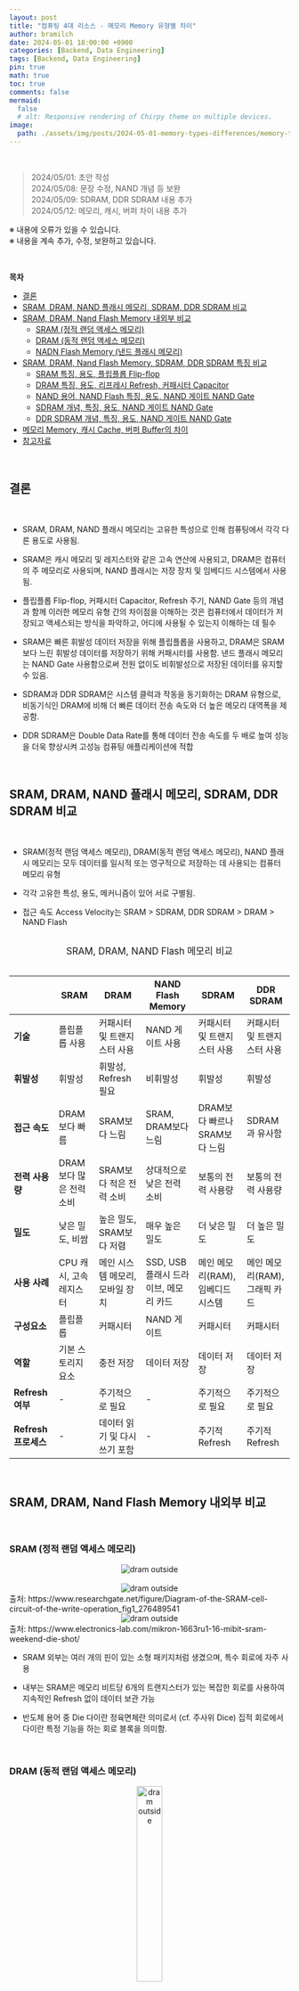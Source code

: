 ```yaml
---
layout: post
title: "컴퓨팅 4대 리소스 - 메모리 Memory 유형별 차이"
author: bramilch
date: 2024-05-01 18:00:00 +0900
categories: [Backend, Data Engineering]
tags: [Backend, Data Engineering]
pin: true
math: true
toc: true
comments: false
mermaid:
  false
  # alt: Responsive rendering of Chirpy theme on multiple devices.
image:
  path: ./assets/img/posts/2024-05-01-memory-types-differences/memory-types.png
---
```


<br>

> 2024/05/01: 초안 작성  
> 2024/05/08: 문장 수정, NAND 개념 등 보완  
> 2024/05/09: SDRAM, DDR SDRAM 내용 추가  
> 2024/05/12: 메모리, 캐시, 버퍼 차이 내용 추가  

※ 내용에 오류가 있을 수 있습니다.  
※ 내용을 계속 추가, 수정, 보완하고 있습니다.  

<br>

**목차**

- [결론](#결론)
- [SRAM, DRAM, NAND 플래시 메모리, SDRAM, DDR SDRAM 비교](#sram-dram-nand-플래시-메모리-sdram-ddr-sdram-비교)
- [SRAM, DRAM, Nand Flash Memory 내외부 비교](#sram-dram-nand-flash-memory-내외부-비교)
  - [SRAM (정적 랜덤 액세스 메모리)](#sram-정적-랜덤-액세스-메모리)
  - [DRAM (동적 랜덤 액세스 메모리)](#dram-동적-랜덤-액세스-메모리)
  - [NADN Flash Memory (낸드 플래시 메모리)](#nadn-flash-memory-낸드-플래시-메모리)
- [SRAM, DRAM, Nand Flash Memory, SDRAM, DDR SDRAM 특징 비교](#sram-dram-nand-flash-memory-sdram-ddr-sdram-특징-비교)
  - [SRAM 특징, 용도, 플립플롭 Flip-flop](#sram-특징-용도-플립플롭-flip-flop)
  - [DRAM 특징, 용도, 리프레시 Refresh, 커패시터 Capacitor](#dram-특징-용도-리프레시-refresh-커패시터-capacitor)
  - [NAND 용어, NAND Flash 특징, 용도, NAND 게이트 NAND Gate](#nand-용어-nand-flash-특징-용도-nand-게이트-nand-gate)
  - [SDRAM 개념, 특징, 용도, NAND 게이트 NAND Gate](#sdram-개념-특징-용도-nand-게이트-nand-gate)
  - [DDR SDRAM 개념, 특징, 용도, NAND 게이트 NAND Gate](#ddr-sdram-개념-특징-용도-nand-게이트-nand-gate)
- [메모리 Memory, 캐시 Cache, 버퍼 Buffer의 차이](#메모리-memory-캐시-cache-버퍼-buffer의-차이)
- [참고자료](#참고자료)

<br>

## 결론

<br>

- SRAM, DRAM, NAND 플래시 메모리는 고유한 특성으로 인해 컴퓨팅에서 각각 다른 용도로 사용됨.

- SRAM은 캐시 메모리 및 레지스터와 같은 고속 연산에 사용되고, DRAM은 컴퓨터의 주 메모리로 사용되며, NAND 플래시는 저장 장치 및 임베디드 시스템에서 사용됨.

- 플립플롭 Flip-flop, 커패시터 Capacitor, Refresh 주기, NAND Gate 등의 개념과 함께 이러한 메모리 유형 간의 차이점을 이해하는 것은 컴퓨터에서 데이터가 저장되고 액세스되는 방식을 파악하고, 어디에 사용될 수 있는지 이해하는 데 필수

- SRAM은 빠른 휘발성 데이터 저장을 위해 플립플롭을 사용하고, DRAM은 SRAM 보다 느린 휘발성 데이터를 저장하기 위해 커패시터를 사용함. 낸드 플래시 메모리는 NAND Gate 사용함으로써 전원 없이도 비휘발성으로 저장된 데이터를 유지할 수 있음.
  
- SDRAM과 DDR SDRAM은 시스템 클럭과 작동을 동기화하는 DRAM 유형으로, 비동기식인 DRAM에 비해 더 빠른 데이터 전송 속도와 더 높은 메모리 대역폭을 제공함. 

- DDR SDRAM은 Double Data Rate를 통해 데이터 전송 속도를 두 배로 높여 성능을 더욱 향상시켜 고성능 컴퓨팅 애플리케이션에 적합

<br>

## SRAM, DRAM, NAND 플래시 메모리, SDRAM, DDR SDRAM 비교

<br>

- SRAM(정적 랜덤 액세스 메모리), DRAM(동적 랜덤 액세스 메모리), NAND 플래시 메모리는 모두 데이터를 일시적 또는 영구적으로 저장하는 데 사용되는 컴퓨터 메모리 유형

- 각각 고유한 특성, 용도, 메커니즘이 있어 서로 구별됨.

- 접근 속도 Access Velocity는 SRAM > SDRAM, DDR SDRAM > DRAM > NAND Flash

<br>

<center><span style="font-size:1.2em;">SRAM, DRAM, NAND Flash 메모리 비교</span></center>


<br>

|  | SRAM | DRAM | NAND Flash Memory | SDRAM | DDR SDRAM |
|------------------------|-------------------------------------|-------------------------------------|-------------------------------------|-------------------------------------|-------------------------------------|
| **기술** | 플립플롭 사용 | 커패시터 및 트랜지스터 사용 | NAND 게이트 사용 | 커패시터 및 트랜지스터 사용 | 커패시터 및 트랜지스터 사용 |
| **휘발성** | 휘발성 | 휘발성, Refresh 필요 | 비휘발성 | 휘발성  | 휘발성 |
**접근 속도** | DRAM보다 빠름 | SRAM보다 느림 | SRAM, DRAM보다 느림 | DRAM보다 빠르나 SRAM보다 느림 | SDRAM과 유사함 |
| **전력 사용량** | DRAM보다 많은 전력 소비 | SRAM보다 적은 전력 소비 | 상대적으로 낮은 전력 소비 | 보통의 전력 사용량 | 보통의 전력 사용량 |
| **밀도** | 낮은 밀도, 비쌈 | 높은 밀도, SRAM보다 저렴 | 매우 높은 밀도 | 더 낮은 밀도 | 더 높은 밀도 |
| **사용 사례** | CPU 캐시, 고속 레지스터 | 메인 시스템 메모리, 모바일 장치 | SSD, USB 플래시 드라이브, 메모리 카드| 메인 메모리(RAM), 임베디드 시스템 | 메인 메모리(RAM), 그래픽 카드 |
| **구성요소** | 플립플롭 | 커패시터 | NAND 게이트 | 커패시터 | 커패시터 |
| **역할** |  기본 스토리지 요소 | 충전 저장 | 데이터 저장 | 데이터 저장 | 데이터 저장 |
| **Refresh 여부** | - | 주기적으로 필요 | - | 주기적으로 필요 | 주기적으로 필요 |
| **Refresh 프로세스** |  - | 데이터 읽기 및 다시 쓰기 포함| - | 주기적 Refresh | 주기적 Refresh |

<br>

## SRAM, DRAM, Nand Flash Memory 내외부 비교

<br>

### SRAM (정적 랜덤 액세스 메모리)

<center><img src="../assets/img/posts/2024-05-01-memory-types-differences/sram_outside.jpg" alt="dram outside"></center>

<br>

<center><img src="../assets/img/posts/2024-05-01-memory-types-differences/sram_inside.png" alt="dram outside"></center>
출처: https://www.researchgate.net/figure/Diagram-of-the-SRAM-cell-circuit-of-the-write-operation_fig1_276489541

<br>

<center><img src="../assets/img/posts/2024-05-01-memory-types-differences/sram_die_shot.jpg" alt="dram outside"></center>
출처: https://www.electronics-lab.com/mikron-1663ru1-16-mibit-sram-weekend-die-shot/

<br>

- SRAM 외부는 여러 개의 핀이 있는 소형 패키지처럼 생겼으며, 특수 회로에 자주 사용

- 내부는 SRAM은 메모리 비트당 6개의 트랜지스터가 있는 복잡한 회로를 사용하여 지속적인 Refresh 없이 데이터 보관 가능

- 반도체 용어 중 Die 다이란 정육면체란 의미로서 (cf. 주사위 Dice) 집적 회로에서 다이란 특정 기능을 하는 회로 블록을 의미함.

<br>

### DRAM (동적 랜덤 액세스 메모리)

<center><img src="../assets/img/posts/2024-05-01-memory-types-differences/dram_outside.png" alt="dram outside" width="30%" height="30%"></center>

<br>

<center><img src="../assets/img/posts/2024-05-01-memory-types-differences/dram_Inside.png" alt="dram outside"></center>
출처: https://www.cl.cam.ac.uk/research/srg/han/ACS-P35/obj-4.2/zhpd6128849e.html

<br>

<center><img src="../assets/img/posts/2024-05-01-memory-types-differences/dram_cross_section.jpg" alt="dram outside"></center>
출처: https://www.researchgate.net/figure/Cross-section-of-a-deep-trench-DRAM-array-90-nm-technology-and-equivalent-circuit-of_fig1_234107645

<br>

- DRAM 외부는 칩이 많은 대형 모듈로 제공되며, 주로 메인 시스템 메모리에 사용됨.

- DRAM 내부는 비트당 1개의 트랜지스터와 커패시터로 구성된 더 단순한 회로를 사용하므로 밀도가 높지만 데이터를 유지하기 위해 지속적으로 전하를 공급하는 Refresh를 해야 함.

<br>

### NADN Flash Memory (낸드 플래시 메모리)

<br>

<center><img src="../assets/img/posts/2024-05-01-memory-types-differences/nand_flash_outside.jpg" alt="dram outside"></center>

<br>

<center><img src="../assets/img/posts/2024-05-01-memory-types-differences/nand_flash_inside.jpg" alt="dram outside"></center>
출처: https://www.mdpi.com/2079-9292/11/3/424

<br>

<center><img src="../assets/img/posts/2024-05-01-memory-types-differences/nand_flash_package_cross_section.jpg" alt="dram outside"></center>
출처: https://www.researchgate.net/figure/3D-V-NAND-flash-memory-cross-section-sample-after-argon-ion-milling-at-6-keV-and-energy_fig8_317021537

<br>

- NAND 플래시 외부는 다양한 패키지로 제공되며, USB 드라이브 및 SSD와 같은 솔리드 스테이트 스토리지에 사용됨.

- NAND 플래시 내부는 상호 연결된 메모리 셀 그리드를 사용하며, 각 셀은 다양한 전압 레벨을 사용하여 여러 비트를 저장함. 따라서 밀도는 높지만 SRAM 및 DRAM에 비해 액세스 시간이 느림.

<br>

## SRAM, DRAM, Nand Flash Memory, SDRAM, DDR SDRAM 특징 비교

<br>

### SRAM 특징, 용도, 플립플롭 Flip-flop

<br>

- SRAM 특징
    
  - 변동성: SRAM은 휘발성이 있으므로 저장된 정보를 유지하기 위해 전원이 필요함.

  - 속도: SRAM은 DRAM 및 NAND flash보다 빠르므로 캐시 메모리 및 기타 고속 애플리케이션에 적합

  - 구조: 플립플롭 Flip-flops를 사용하여 각 비트의 데이터를 저장하므로 빠른 읽기 및 쓰기 작업이 가능

<br>

- SRAM 용도

  - 캐시 메모리: 빠른 속도 때문에 SRAM은 자주 액세스하는 데이터를 저장하기 위해 CPU의 캐시 메모리에 사용됨.

  - 레지스터: 처리 중인 데이터를 저장하기 위해 CPU 내의 레지스터에도 사용됨.

<br>

- 플립플롭 Flip-flop
  
  - 플립플롭의 어원은 걸을 때 신발이 발뒤꿈치와 바닥에 부딪히며 내는 소리 의성어임.
  
  - 출력 상태를 0에서 1로 또는 1에서 0으로 '플립 Flip'하고 클록 신호에 의해 트리거되면 다시 원래 상태로 '플롭 Flop'하는 회로의 기능에서 유래함. 
  
  - 이 동작은 메모리가 변경되거나 읽힐 때까지 저장된 데이터를 유지할 수 있게 해주므로 SRAM의 작동에 매우 중요
  
  - 플립플롭은 1비트 데이터를 저장하는 데 사용되는 디지털 전자기기의 기본 구성 요소
  
  - 동기식(클록 신호의 상승 에지에 데이터가 저장됨) 또는 비동기식(클록 신호와 독립적으로 데이터가 저장됨)일 수 있음.
 
  - SRAM에서는 플립플롭을 사용하여 각 비트의 데이터를 저장하므로 빠른 읽기 및 쓰기 작업이 가능함.

<br>

### DRAM 특징, 용도, 리프레시 Refresh, 커패시터 Capacitor

<br>

- DRAM 특징

  - 변동성: SRAM과 마찬가지로 DRAM은 휘발성이 있음.

  - 속도: DRAM은 SRAM보다는 느리지만 NAND 플래시보다는 빠름.

  - 구조: DRAM은 집적 회로 내의 커패시터에 각 데이터 비트를 저장함. 저장된 데이터를 유지하려면 커패시터를 주기적으로 새로 고쳐야 함.

<br>

- DRAM 용도
  
  - 주 메모리: DRAM은 컴퓨터의 주 메모리로 사용되며 운영 체제, 
애플리케이션, 데이터를 저장함.

  - 그래픽 메모리: 텍스처 및 기타 그래픽 데이터를 저장하기 위해 그래픽 
카드에도 사용됨.

- Refresh 주기: 커패시터는 시간이 지남에 따라 충전량이 줄어들기 때문에 데이터 손실을 방지하기 위해 주기적으로(몇 밀리초마다) 데이터를 새로 고쳐야 함.

<br>

> 리프레시 Refresh란  
> 
> DRAM의 커패시터는 시간이 지남에 따라 전하를 잃기 때문에 데이터 손실을 방지하기 위해 주기적으로(몇 밀리초마다) 커패시터에 저장된 데이터를 새로 고쳐야 함.  
> 
> 이 Refresh 작업은 메모리 컨트롤러가 관리하며, 메모리 컨트롤러는 주기적으로 커패시터를 새로 고치라는 신호를 보냄.

<br>

- 커패시터 Capacitor

  - 커패시터는 DRAM과 NAND 플래시 메모리 모두에서 데이터를 저장하는 데 사용됨. 

  - DRAM에서는 데이터의 각 비트가 커패시터에 저장되며, 저장된 데이터를 유지하기 위해 주기적으로 전하를 공급해야함.

  - NAND 플래시에서 커패시터는 플로팅 게이트 트랜지스터 floating-gate transistor의 일부이며, 플로팅 게이트의 전하가 저장된 데이터를 나타냄.

<br>

### NAND 용어, NAND Flash 특징, 용도, NAND 게이트 NAND Gate

<br>

- NAND란

  - “NOT AND”의 약자로, NAND 셀의 내부 회로를 제어하는 부울 Boolean 연산자 또는 논리 게이트를 의미함.
  
  - NAND 연산자는 두 입력이 모두 TRUE인 경우에만 FALSE 값을 생성함.

<br>

- NAND Flash 특징

  - 비휘발성: SRAM 및 DRAM과 달리 NAND 플래시 메모리는 비휘발성이므로 전원 없이도 저장된 정보를 유지할 수 있음.

  - 내구성: NAND 플래시는 쓰기 횟수가 많기 때문에 USB 드라이브, SSD, 플래시 메모리 카드와 같은 저장 장치에 적합함.

  - 구조: NAND 플래시 메모리는 플로팅 게이트 트랜지스터에 데이터를 저장함. 데이터는 플로팅 게이트의 전하를 감지하여 읽음.

<br>

- NAND Flash 용도

  - 저장 장치: NAND 플래시는 SSD(솔리드 스테이트 드라이브), USB 플래시 드라이브, 메모리 카드에 사용됨.

  - 임베디드 시스템: 비휘발성과 내구성으로 인해 데이터 저장을 위한 임베디드 시스템에도 사용됨.

<br>

- NAND 게이트 NAND Gate

  - 디지털 전자기기에서 NAND Gate는 모든 입력이 참인 경우에만 거짓인 출력을 생성하는 논리 게이트로, AND 게이트의 출력을 보완하는 역할을 함. 게이트에 대한 모든 입력이 높을 경우에만 LOW 출력이 발생하고, 입력이 낮으면 HIGH 출력이 발생
  
  - ***낸드 플래시 메모리와 낸드 게이트는 같은 “NAND”이지만 서로 다른 원리로 작동***

  - 낸드 플래시 메모리는 데이터 저장을 위해 낸드 게이트가 아닌 Floating Gate Transister의 낸드 구성을 사용함.
  
  - NAND 플래시 메모리의 저장 메커니즘은 플로팅 게이트에서 전자를 주입하거나 제거하여 트랜지스터의 임계 전압을 변경할 수 있는 기능을 기반으로 함.
  
  - 이를 통해 낸드 플래시 메모리는 비휘발성으로 전원 없이도 저장된 데이터를 유지할 수 있음. 반면, SRAM은 빠른 휘발성 데이터 저장을 위해 플립플롭을 사용하고, DRAM은 느린 휘발성 데이터 저장을 위해 커패시터를 사용함.

### SDRAM 개념, 특징, 용도, NAND 게이트 NAND Gate

<br>

- SDRAM 개념
 
  - SDRAM Synchronous Dynamic Random-Access Memory 동기식 동적 랜덤 액세스 메모리

  - SDRAM은 시스템 클럭과 작동을 동기화하는 동적 랜덤 액세스 메모리(DRAM)의 한 유형임.

  - 시스템 클럭과 독립적으로 작동하고 대기 상태가 필요한 비동기식 DRAM과 달리 ***SDRAM은 클럭 신호에 따라 데이터 전송을 조정***하므로 데이터 전송 속도가 더 빠름.

<br>

- SDRAM 특징
  
  - 동기화: SDRAM은 데이터 읽기 및 쓰기와 같은 내부 작업을 시스템 클럭과 동기화함. 이러한 동기화를 통해 비동기식 DRAM에 비해 정확한 타이밍과 빠른 데이터 전송 속도 구현 가능
  
  - 버스트 모드 Burst Mode: SDRAM은 버스트 모드를 지원하여 단일 주소를 수신한 후 여러 데이터 워드를 연속적으로 빠르게 전송할 수 있음. 이 기능은 메모리 대역폭과 전반적인 시스템 성능을 향상시킴.
  
  - 파이프라인 아키텍처 Pipeline Architecture: SDRAM은 파이프라인 아키텍처를 채택하여 여러 메모리 요청을 중복 처리할 수 있음. 지연 시간을 줄이고 메모리 효율성을 향상시킴.
  
  - 변형: SDRAM은 클록 사이클당 한 번 데이터를 전송하는 SDR SDRAM(Single Data Rate Synchronous DRAM)과 클록 사이클당 두 번 데이터를 전송하는 DDR SDRAM(Double Data Rate Synchronous DRAM) 등 다양한 형태로 제공됨.

<br>

### DDR SDRAM 개념, 특징, 용도, NAND 게이트 NAND Gate

<br>

- DDR SDRAM Double Data Rate Synchronous Dynamic Random-Access Memory 더블 데이터 전송률 동기식 동적 랜덤 액세스 메모리

- DDR SDRAM은 클럭 신호의 상승 및 하강 edges 모두에서 데이터를 전송하여 데이터 전송 속도를 두 배로 높이는 SDRAM의 발전된 버전

- 이중 데이터 전송률(DDR) 작동은 기존 SDRAM에 비해 메모리 대역폭을 효과적으로 두 배로 늘림.

<br>

- DDR SDRAM 특징

  - 더블 데이터 전송률: DDR SDRAM은 클럭 신호의 상승 에지와 하강 에지 모두에서 데이터를 전송하므로 SDR SDRAM에 비해 데이터 전송 속도가 효과적으로 두 배가 됨. 예를 들어, 200MHz에서 실행되는 DDR SDRAM은 400MT/s(초당 백만 번의 전송)임.

  - 향상된 대역폭: 데이터 전송 속도를 두 배로 높인 DDR SDRAM은 게임, 멀티미디어, 데이터 처리와 같은 까다로운 애플리케이션에 필수적인 메모리 대역폭을 더 많이 제공함.

  - 변형: DDR SDRAM은 DDR, DDR2, DDR3, DDR4, DDR5 등 여러 가지 버전으로 제공되며, 각 버전은 이전 버전에 비해 데이터 전송률 증가, 전력 소비 감소, 향상된 성능을 제공함.

  - 이전 버전과의 호환성: DDR SDRAM 모듈은 일반적으로 이전 DDR 표준과 호환되어, 필요한 경우 더 낮은 속도로 작동할 수 있음. 이러한 호환성 덕분에 메모리 인프라를 완전히 점검할 필요 없이 기존 시스템을 쉽게 업그레이드할 수 있음.
  
<br>

## 메모리 Memory, 캐시 Cache, 버퍼 Buffer의 차이

<br>

- 메모리, 캐시, 버퍼는 **모두 데이터 저장, 검색을 처리하지만 크기, 속도, 변동성, 목적이 다름**.

- 메모리는 컴퓨터 시스템의 성능과 효율성에 중요한 역할을 하며, 캐시는 속도를 향상시키고, 버퍼는 원활한 데이터 전송을 보장하는 역할을 함.

> - 메모리는 데이터와 명령어를 위한 기본 저장소로, CPU가 활성 처리를 위해 사용
> - 캐시는 자주 사용하는 데이터를 CPU 가까이에 저장하여 데이터 액세스 속도를 높이는 데 사용되는 *고속 스토리지 메커니즘*
> - 버퍼는 장치 또는 시스템 일부 간의 데이터 전송을 관리하는 데 사용되는 임시 저장 영역으로, 전송 중 데이터 손실을 방지



- 캐시란 프로세서 내부 또는 프로세서와 주 메모리 사이에 위치한 소량의 고속 메모리. 자주 액세스하는 데이터나 명령어를 저장하여 액세스하는 데 걸리는 시간을 줄이는 데 사용됨.

- 캐시의 목적은 곧 필요할 가능성이 있는 데이터의 사본을 저장하여 데이터 검색 속도를 높이는 것. 프로세서와 주 메모리 사이의 다리 역할을 하여 속도가 느린 주 메모리에서 데이터에 액세스하는 데 걸리는 대기 시간을 줄여줌.

- 캐시는 L1, L2, L3 캐시와 같은 레벨로 나눌 수 있으며, L1은 가장 작고 빠르며 L3은 더 크고 느립니다.

- ***버퍼란 데이터를 한 곳에서 다른 곳으로 이동하는 동안 일시적으로 저장하는 데 사용되는 물리적 메모리 저장 영역***. 버퍼는 장치 간 또는 컴퓨터 시스템의 다른 부분 간에 전송되는 데이터를 보관하는 데 사용

- 버퍼의 목적은 장치 또는 시스템 간에 데이터를 전송하는 동안 *데이터 손실을 방지*하는 것. 디스크 드라이브나 네트워크 인터페이스와 같은 장치에서 읽거나 쓰는 데이터를 임시로 저장할 수 있음.

- **버퍼는 소프트웨어 또는 하드웨어로 구현할 수 있음**. 소프트웨어 버퍼는 애플리케이션에서 데이터 흐름을 관리하는 데 사용되며, 하드웨어 버퍼는 장치에서 데이터 전송을 관리하는 데 사용됨.


<br>
<br>

## 참고자료

[Wikipedia] Static random-access memory  
<https://en.wikipedia.org/wiki/Static_random-access_memory>

[Wikipedia] Flip-flop (electronics)  
<https://en.wikipedia.org/wiki/Flip-flop_(electronics)>

[Wikipedia] Dynamic random-access memory  
<https://en.wikipedia.org/wiki/Static_random-access_memory>

[Wikipedia] Capacitor  
<https://en.wikipedia.org/wiki/Capacitor>

[Wikipedia] Flash memory   
<https://en.wikipedia.org/wiki/Flash_memory#NAND_flash>

[Wikipedia] NAND Gate  
<https://en.wikipedia.org/wiki/NAND_gate>

[Wikipedia] Die (integrated circuit)  
<https://en.wikipedia.org/wiki/Die_(integrated_circuit)>

[Wikipedia] Synchronous dynamic random-access memory  
<https://en.wikipedia.org/wiki/Synchronous_dynamic_random-access_memory>

[Wikipedia] DDR SDRAM    
<https://en.wikipedia.org/wiki/DDR_SDRAM>
